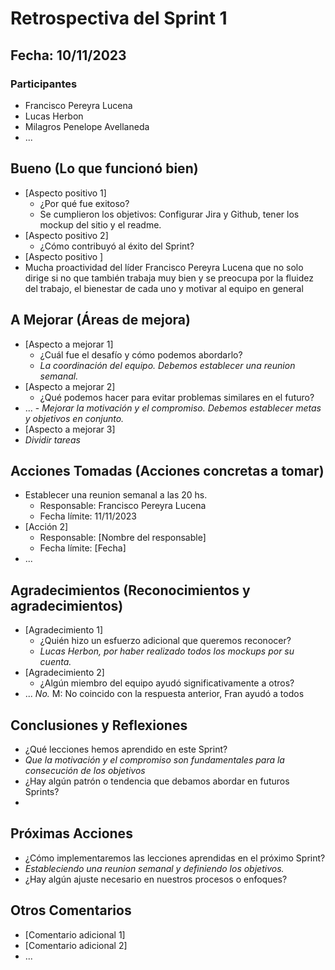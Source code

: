 # Retrospectiva del Sprint 1

## Fecha: 10/11/2023

### Participantes

- Francisco Pereyra Lucena
- Lucas Herbon
- Milagros Penelope Avellaneda
- ...

## Bueno (Lo que funcionó bien)

- [Aspecto positivo 1]
  - ¿Por qué fue exitoso?
  - Se cumplieron los objetivos: Configurar Jira y Github, tener los mockup del sitio y el readme.
- [Aspecto positivo 2]
  - ¿Cómo contribuyó al éxito del Sprint?
- [Aspecto positivo ]
- Mucha proactividad del líder Francisco Pereyra Lucena que no solo dirige si no que también trabaja muy bien y se preocupa por la fluidez del trabajo, el bienestar de cada uno y motivar al equipo en general

## A Mejorar (Áreas de mejora)

- [Aspecto a mejorar 1]
  - ¿Cuál fue el desafío y cómo podemos abordarlo?
  - _La coordinación del equipo. Debemos establecer una reunion semanal._
- [Aspecto a mejorar 2]
  - ¿Qué podemos hacer para evitar problemas similares en el futuro?
- ... - _Mejorar la motivación y el compromiso. Debemos establecer metas y objetivos en conjunto._
- [Aspecto a mejorar 3]
- _Dividir tareas_

## Acciones Tomadas (Acciones concretas a tomar)

- Establecer una reunion semanal a las 20 hs.
  - Responsable: Francisco Pereyra Lucena
  - Fecha límite: 11/11/2023
- [Acción 2]
  - Responsable: [Nombre del responsable]
  - Fecha límite: [Fecha]
- ...

## Agradecimientos (Reconocimientos y agradecimientos)

- [Agradecimiento 1]
  - ¿Quién hizo un esfuerzo adicional que queremos reconocer?
  - _Lucas Herbon, por haber realizado todos los mockups por su cuenta._
- [Agradecimiento 2]
  - ¿Algún miembro del equipo ayudó significativamente a otros?
- ... _No._ M: No coincido con la respuesta anterior, Fran ayudó a todos
  
## Conclusiones y Reflexiones

- ¿Qué lecciones hemos aprendido en este Sprint?
- _Que la motivación y el compromiso son fundamentales para la consecución de los objetivos_
- ¿Hay algún patrón o tendencia que debamos abordar en futuros Sprints?
-

## Próximas Acciones

- ¿Cómo implementaremos las lecciones aprendidas en el próximo Sprint?
- _Estableciendo una reunion semanal y definiendo los objetivos._
- ¿Hay algún ajuste necesario en nuestros procesos o enfoques?

## Otros Comentarios

- [Comentario adicional 1]
- [Comentario adicional 2]
- ...

